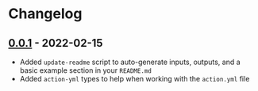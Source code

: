 # Changelog

## [0.0.1] - 2022-02-15

- Added `update-readme` script to auto-generate inputs, outputs, and a basic example section in your `README.md`
- Added `action-yml` types to help when working with the `action.yml` file

[0.0.1]: https://github.com/xt0rted/actions-toolkit/releases/tag/v0.0.1
